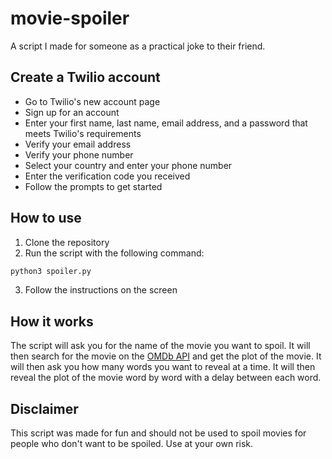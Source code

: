 # movie-spoiler

A script I made for someone as a practical joke to their friend.

## Create a Twilio account
  * Go to Twilio's new account page
  * Sign up for an account
  * Enter your first name, last name, email address, and a password that meets Twilio's requirements
  * Verify your email address
  * Verify your phone number
  * Select your country and enter your phone number
  * Enter the verification code you received
  * Follow the prompts to get started

## How to use

1. Clone the repository
2. Run the script with the following command:

```bash
python3 spoiler.py
```

3. Follow the instructions on the screen

## How it works

The script will ask you for the name of the movie you want to spoil. It will then search for the movie on the [OMDb API](http://www.omdbapi.com/) and get the plot of the movie. It will then ask you how many words you want to reveal at a time. It will then reveal the plot of the movie word by word with a delay between each word.

## Disclaimer

This script was made for fun and should not be used to spoil movies for people who don't want to be spoiled. Use at your own risk.
